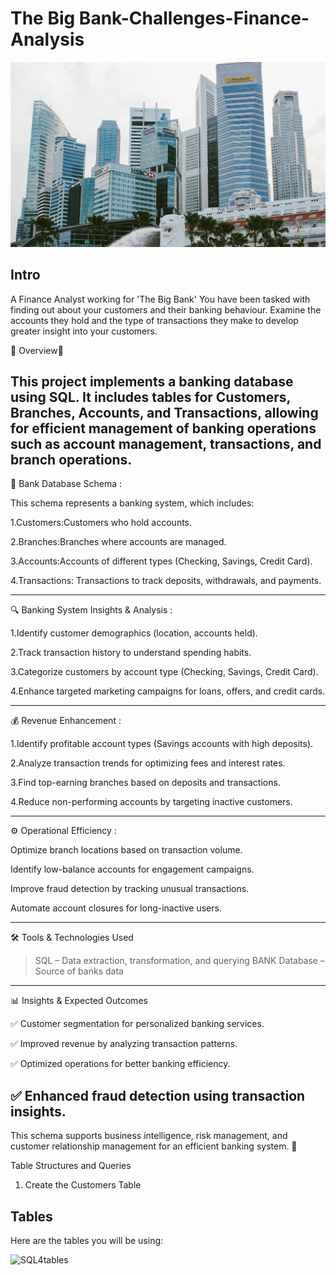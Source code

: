 

# The Big Bank-Challenges-Finance-Analysis

![sql4](pexels-bala-5406959.jpg)


## Intro

A Finance Analyst working for 'The Big Bank' You have been tasked with finding out about your customers and their banking behaviour. Examine the accounts they hold and the type of transactions they make to develop greater insight into your customers.

📌 Overview📌

This project implements a banking database using SQL. It includes tables for Customers, Branches, Accounts, and Transactions, allowing for efficient management of banking operations such as account management, transactions, and branch operations.
---


🏦 Bank Database Schema :

This schema represents a banking system, which includes:

1.Customers:Customers who hold accounts.

2.Branches:Branches where accounts are managed.

3.Accounts:Accounts of different types (Checking, Savings, Credit Card).

4.Transactions: Transactions to track deposits, withdrawals, and payments.

---

🔍 Banking System Insights & Analysis :


1.Identify customer demographics (location, accounts held).

2.Track transaction history to understand spending habits.

3.Categorize customers by account type (Checking, Savings, Credit Card).

4.Enhance targeted marketing campaigns for loans, offers, and credit cards.

---

💰 Revenue Enhancement :

1.Identify profitable account types (Savings accounts with high deposits).

2.Analyze transaction trends for optimizing fees and interest rates.

3.Find top-earning branches based on deposits and transactions.

4.Reduce non-performing accounts by targeting inactive customers.

---

⚙️ Operational Efficiency :

Optimize branch locations based on transaction volume.

Identify low-balance accounts for engagement campaigns.

Improve fraud detection by tracking unusual transactions.

Automate account closures for long-inactive users.

---


🛠️ Tools & Technologies Used
>SQL – Data extraction, transformation, and querying
>BANK Database – Source of banks data

---


📊 Insights & Expected Outcomes

✅ Customer segmentation for personalized banking services.

✅ Improved revenue by analyzing transaction patterns.

✅ Optimized operations for better banking efficiency.

✅ Enhanced fraud detection using transaction insights.
---


This schema supports business intelligence, risk management, and customer relationship management for an efficient banking system. 🚀

Table Structures and Queries

1. Create the Customers Table

## Tables
Here are the tables you will be using:

![SQL4tables](https://user-images.githubusercontent.com/122549893/236733689-6754ba0e-688f-4ccc-8ee8-0c6da5ffafe5.png)
